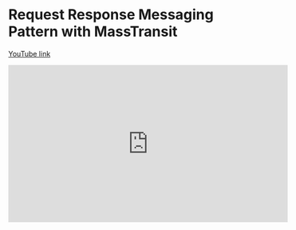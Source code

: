 # Request Response Messaging Pattern with MassTransit

[YouTube link](https://youtu.be/NjsoykEOkrk?si=ek7kvWt9cxGaC_64)

<iframe width="560" height="315" src="https://www.youtube.com/embed/NjsoykEOkrk?si=2Lr3tkClrO87vMpk" title="YouTube video player" frameborder="0" allow="accelerometer; autoplay; clipboard-write; encrypted-media; gyroscope; picture-in-picture; web-share" referrerpolicy="strict-origin-when-cross-origin" allowfullscreen></iframe>
